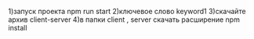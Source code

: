 1)запуск проекта npm run start
2)ключевое слово keyword1
3)скачайте архив client-server
4)в папки client , server скачать расширение npm install
